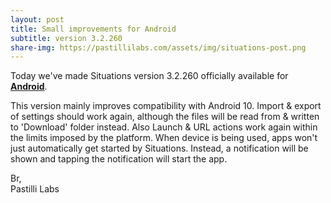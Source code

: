 ```yaml
---
layout: post
title: Small improvements for Android
subtitle: version 3.2.260
share-img: https://pastillilabs.com/assets/img/situations-post.png
---
```


Today we've made Situations version 3.2.260 officially available for **[Android](https://play.google.com/store/apps/details?id=com.pastillilabs.situations2)**.

This version mainly improves compatibility with Android 10. Import & export of settings should work again, although the files will be read from & written to 'Download' folder instead. Also Launch & URL actions work again within the limits imposed by the platform. When device is being used, apps won't just automatically get started by Situations. Instead, a notification will be shown and tapping the notification will start the app.

Br,  
Pastilli Labs


